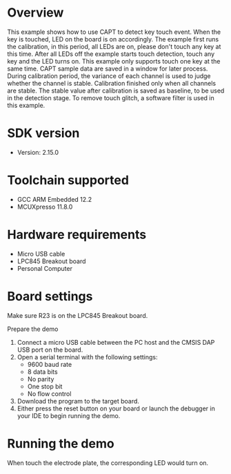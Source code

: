Overview
========
This example shows how to use CAPT to detect key touch event.
When the key is touched, LED on the board is on accordingly.
The example first runs the calibration, in this period, all LEDs
are on, please don't touch any key at this time. After all LEDs off
the example starts touch detection, touch any key and the LED turns on.
This example only supports touch one key at the same time.
CAPT sample data are saved in a window for later process.
During calibration period, the variance of each channel is used to judge
whether the channel is stable. Calibration finished only when all channels
are stable. The stable value after calibration is saved as baseline, to
be used in the detection stage.
To remove touch glitch, a software filter is used in this example.

SDK version
===========
- Version: 2.15.0

Toolchain supported
===================
- GCC ARM Embedded  12.2
- MCUXpresso  11.8.0

Hardware requirements
=====================
- Micro USB cable
- LPC845 Breakout board
- Personal Computer

Board settings
==============
Make sure R23 is on the LPC845 Breakout board.

Prepare the demo
1.  Connect a micro USB cable between the PC host and the CMSIS DAP USB port on the board.
2.  Open a serial terminal with the following settings:
    - 9600 baud rate
    - 8 data bits
    - No parity
    - One stop bit
    - No flow control
3.  Download the program to the target board.
4.  Either press the reset button on your board or launch the debugger in your IDE to begin running the demo.

Running the demo
================
When touch the electrode plate, the corresponding LED would turn on.
